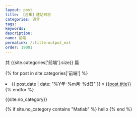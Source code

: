 ```yaml
---
layout: post
title: 【合集】建站日志
categories: 语言
tags:
keywords:
description:
name: 前端
permalink: /:title:output_ext
order: 19001
---
```


共 {{site.categories['前端'].size}} 篇


{% for post in site.categories['前端'] %}
  <li>
    <span>{{ post.date | date: "%Y年-%m月-%d日" }}</span> &raquo;
    <a href="{{ post.url }}" class="pjaxlink">{{post.title}}</a>
  </li>
{% endfor %}


{{site.no_category}}


{% if site.no_category contains "Matlab" %}
hello
{% end %}